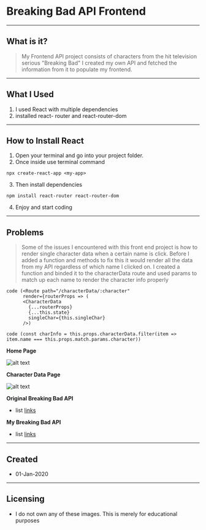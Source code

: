 # Breaking Bad API Frontend

----
## What is it?

> My Frontend API project consists of characters from the hit television serious "Breaking Bad" I created my own API and fetched the information from it to populate my frontend.

----
## What I Used
1. I used React with multiple dependencies
2. installed react- router and react-router-dom

----
## How to Install React
1. Open your terminal and go into your project folder. 
2. Once inside use terminal command

>

    npx create-react-app <my-app>


3. Then install dependencies 

>

    npm install react-router react-router-dom

4. Enjoy and start coding 

----
## Problems

> Some of the issues I encountered with this front end project is how to render single character data when a certain name is click. Before I added a function and methods to fix this it would render all the data from my API regardless of which name I clicked on. I created a function and binded it to the characterData route and used params to match up each name to render the character info properly

>

    code (<Route path="/characterData/:character"
          render={routerProps => (
          <CharacterData
            {...routerProps}
            {...this.state}
            singleChar={this.singleChar}
          />)

>

    code (const charInfo = this.props.characterData.filter(item => item.name === this.props.match.params.character))

**Home Page**

![alt text]("./src/image/screenshot1.png")

**Character Data Page**

![alt text]("./src/image/screenshot2.png")

**Original Breaking Bad API**

* list
[links](https://breakingbadapi.com/documentation)


**My Breaking Bad API**

* list
[links](https://alexg-api-backend.herokuapp.com/)
----
## Created 
* 01-Jan-2020 

----
## Licensing 
* I do not own any of these images. This is merely for educational purposes 